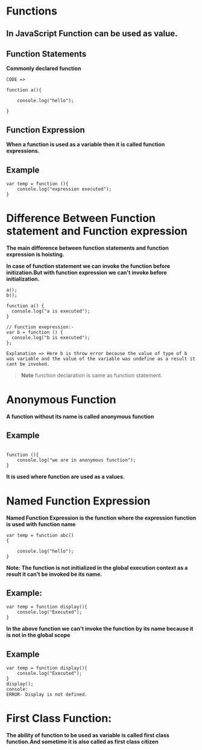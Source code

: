 # Functions

## In JavaScript Function can be used as value.

## Function Statements

**Commonly declared function**

```
CODE =>

function a(){

    console.log("hello");

}

```

## Function Expression

**When a function is used as a variable then it is called function expressions.**

## Example

```
var temp = function (){
    console.log("expression executed");
}
```

# Difference Between Function statement and Function expression

**The main difference between function statements and function expression is hoisting.**

**In case of function statement we can invoke the function before initization.But with function expression we can't invoke before initialization.**

```
a();
b();

function a() {
  console.log("a is executed");
}

// Function exepression:-
var b = function () {
  console.log("b is executed");
};

Explanation => Here b is throw error because the value of type of b was variable and the value of the variable was undefine as a result it cant be invoked.
```

> **Note** function declaration is same as function statement.

# Anonymous Function

**A function without its name is called anonymous function**

## Example

```

function (){
    console.log("we are in anonymous function");
}

```

**It is used where function are used as a values.**

# Named Function Expression

**Named Function Expression is the function where the expression function is used with function name**

```
var temp = function abc()
{

    console.log("hello");
}
```

**Note: The function is not initialized in the global execution context as a result it can't be invoked be its name.**

## Example:

```
var temp = function display(){
    console.log("Executed");
}

```

**In the above function we can't invoke the function by its name because it is not in the global scope**

## Example

```
var temp = function display(){
    console.log("Executed");
}
display();
console:
ERROR- Display is not defined.

```

# First Class Function:

**The ability of function to be used as variable is called first class function.And sometime it is also called as first class citizen**
